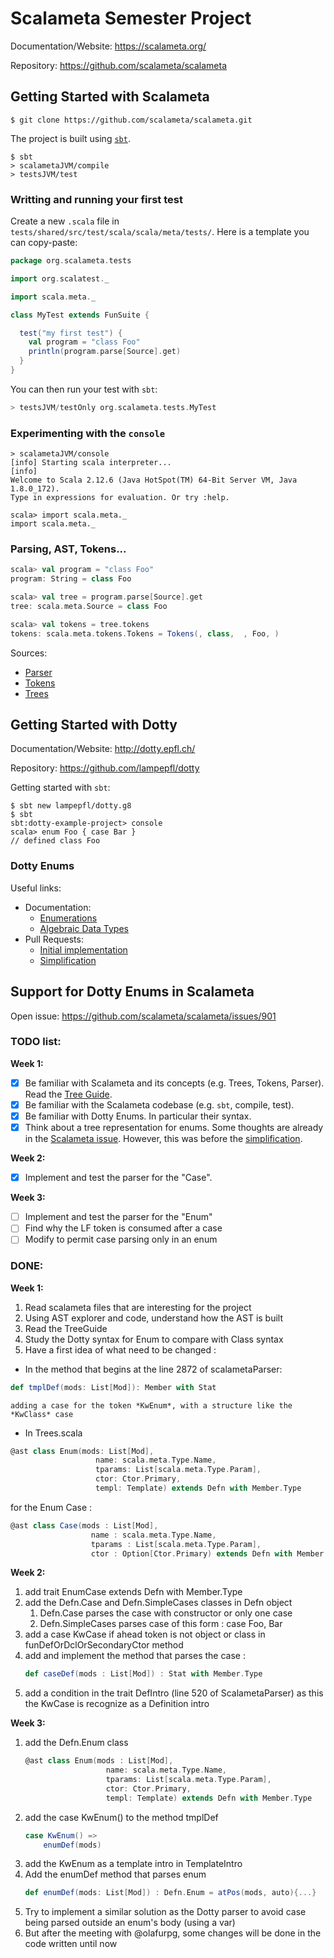 # Scalameta Semester Project
Documentation/Website: https://scalameta.org/

Repository: https://github.com/scalameta/scalameta

## Getting Started with Scalameta
```
$ git clone https://github.com/scalameta/scalameta.git
```

The project is built using [`sbt`](https://www.scala-sbt.org/).
```
$ sbt
> scalametaJVM/compile
> testsJVM/test
```

### Writting and running your first test
Create a new `.scala` file in `tests/shared/src/test/scala/scala/meta/tests/`. Here is a template
you can copy-paste:
```scala
package org.scalameta.tests

import org.scalatest._

import scala.meta._

class MyTest extends FunSuite {

  test("my first test") {
    val program = "class Foo"
    println(program.parse[Source].get)
  }
}
```

You can then run your test with `sbt`:
```scala
> testsJVM/testOnly org.scalameta.tests.MyTest
```

### Experimenting with the `console`
```
> scalametaJVM/console
[info] Starting scala interpreter...
[info] 
Welcome to Scala 2.12.6 (Java HotSpot(TM) 64-Bit Server VM, Java 1.8.0_172).
Type in expressions for evaluation. Or try :help.

scala> import scala.meta._
import scala.meta._
```

### Parsing, AST, Tokens...
```scala
scala> val program = "class Foo"
program: String = class Foo

scala> val tree = program.parse[Source].get
tree: scala.meta.Source = class Foo

scala> val tokens = tree.tokens
tokens: scala.meta.tokens.Tokens = Tokens(, class,  , Foo, )
```

Sources:
- [Parser](https://github.com/scalameta/scalameta/blob/master/scalameta/parsers/shared/src/main/scala/scala/meta/internal/parsers/ScalametaParser.scala)
- [Tokens](https://github.com/scalameta/scalameta/blob/master/scalameta/tokens/shared/src/main/scala/scala/meta/tokens/Token.scala)
- [Trees](https://github.com/scalameta/scalameta/blob/master/scalameta/trees/shared/src/main/scala/scala/meta/Trees.scala)


## Getting Started with Dotty
Documentation/Website: http://dotty.epfl.ch/

Repository: https://github.com/lampepfl/dotty

Getting started with `sbt`:
```
$ sbt new lampepfl/dotty.g8
$ sbt
sbt:dotty-example-project> console
scala> enum Foo { case Bar }
// defined class Foo
```

### Dotty Enums
Useful links:
- Documentation:
  - [Enumerations](http://dotty.epfl.ch/docs/reference/enums/enums.html)
  - [Algebraic Data Types](http://dotty.epfl.ch/docs/reference/enums/adts.html)
- Pull Requests:
  - [Initial implementation](https://github.com/lampepfl/dotty/pull/1958)
  - [Simplification](https://github.com/lampepfl/dotty/pull/4003)

## Support for Dotty Enums in Scalameta
Open issue: https://github.com/scalameta/scalameta/issues/901

### TODO list:

**Week 1:**
- [x] Be familiar with Scalameta and its concepts (e.g. Trees, Tokens, Parser).
      Read the [Tree Guide](https://scalameta.org/docs/trees/guide.html).
- [x] Be familiar with the Scalameta codebase (e.g. `sbt`, compile, test).
- [x] Be familiar with Dotty Enums. In particular their syntax.
- [x] Think about a tree representation for enums. Some thoughts are already in
      the [Scalameta issue](https://github.com/scalameta/scalameta/issues/901).
      However, this was before the [simplification](https://github.com/lampepfl/dotty/pull/4003).
      
**Week 2:**
- [x] Implement and test the parser for the "Case".

**Week 3:**
- [ ] Implement and test the parser for the "Enum"
- [ ] Find why the LF token is consumed after a case
- [ ] Modify to permit case parsing only in an enum 
 
 ### DONE:
 
**Week 1:**
1. Read scalameta files that are interesting for the project
2. Using AST explorer and code, understand how the AST is built
3. Read the TreeGuide
3. Study the Dotty syntax for Enum to compare with Class syntax
4. Have a first idea of what need to be changed : 
  * In the method that begins at the line 2872 of scalametaParser: 
  ```scala
  def tmplDef(mods: List[Mod]): Member with Stat
  ```
    adding a case for the token *KwEnum*, with a structure like the *KwClass* case
  * In Trees.scala
  ```scala
  @ast class Enum(mods: List[Mod],
                     name: scala.meta.Type.Name,
                     tparams: List[scala.meta.Type.Param],
                     ctor: Ctor.Primary,
                     templ: Template) extends Defn with Member.Type
  ```
  
  for the Enum Case  : 
  
  ```scala
  @ast class Case(mods : List[Mod],
                    name : scala.meta.Type.Name,
                    tparams : List[scala.meta.Type.Param],
                    ctor : Option[Ctor.Primary) extends Defn with Member.Type]
  ```

**Week 2:**
1. add trait EnumCase extends Defn with Member.Type
2. add the Defn.Case and Defn.SimpleCases classes in Defn object
    1. Defn.Case parses the case with constructor or only one case
    2. Defn.SimpleCases parses case of this form : case Foo, Bar
3. add a case KwCase if ahead token is not object or class in funDefOrDclOrSecondaryCtor method
4. add and implement the method that parses the case :
    ```scala
    def caseDef(mods : List[Mod]) : Stat with Member.Type
    ```
5. add a condition in the trait DefIntro (line 520 of ScalametaParser) as this the KwCase is recognize as a Definition intro

**Week 3:**
1. add the Defn.Enum class
    ```scala
    @ast class Enum(mods : List[Mod],
                      name: scala.meta.Type.Name,
                      tparams: List[scala.meta.Type.Param],
                      ctor: Ctor.Primary,
                      templ: Template) extends Defn with Member.Type
    ```
2. add the case KwEnum() to the method tmplDef
    ```scala
    case KwEnum() =>
        enumDef(mods)
    ```
3. add the KwEnum as a template intro in TemplateIntro
4. Add the enumDef method that parses enum
    ```scala
    def enumDef(mods: List[Mod]) : Defn.Enum = atPos(mods, auto){...}
    ```
4. Try to implement a similar solution as the Dotty parser to avoid case being parsed outside an enum's body (using a var)
5. But after the meeting with @olafurpg, some changes will be done in the code written until now

  
